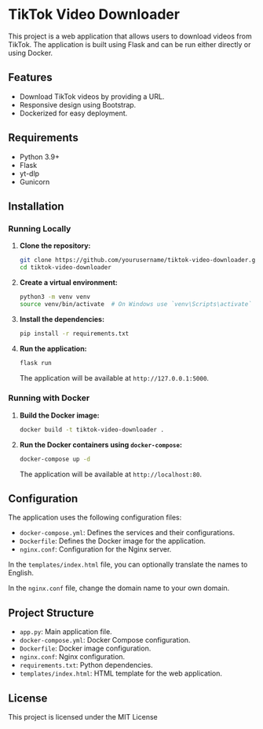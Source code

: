 # TikTok Video Downloader

This project is a web application that allows users to download videos from TikTok. The application is built using Flask and can be run either directly or using Docker.

## Features

- Download TikTok videos by providing a URL.
- Responsive design using Bootstrap.
- Dockerized for easy deployment.

## Requirements

- Python 3.9+
- Flask
- yt-dlp
- Gunicorn

## Installation



### Running Locally

1. **Clone the repository:**

    ```sh
    git clone https://github.com/yourusername/tiktok-video-downloader.git
    cd tiktok-video-downloader
    ```

2. **Create a virtual environment:**

    ```sh
    python3 -m venv venv
    source venv/bin/activate  # On Windows use `venv\Scripts\activate`
    ```

3. **Install the dependencies:**

    ```sh
    pip install -r requirements.txt
    ```

4. **Run the application:**

    ```sh
    flask run
    ```

    The application will be available at `http://127.0.0.1:5000`.

### Running with Docker

1. **Build the Docker image:**

    ```sh
    docker build -t tiktok-video-downloader .
    ```

2. **Run the Docker containers using `docker-compose`:**

    ```sh
    docker-compose up -d
    ```

    The application will be available at `http://localhost:80`.

## Configuration

The application uses the following configuration files:

- `docker-compose.yml`: Defines the services and their configurations.
- `Dockerfile`: Defines the Docker image for the application.
- `nginx.conf`: Configuration for the Nginx server.

In the `templates/index.html` file, you can optionally translate the names to English.

In the `nginx.conf` file, change the domain name to your own domain.

## Project Structure
- `app.py`: Main application file.
- `docker-compose.yml`: Docker Compose configuration.
- `Dockerfile`: Docker image configuration.
- `nginx.conf`: Nginx configuration.
- `requirements.txt`: Python dependencies.
- `templates/index.html`: HTML template for the web application.

## License

This project is licensed under the MIT License